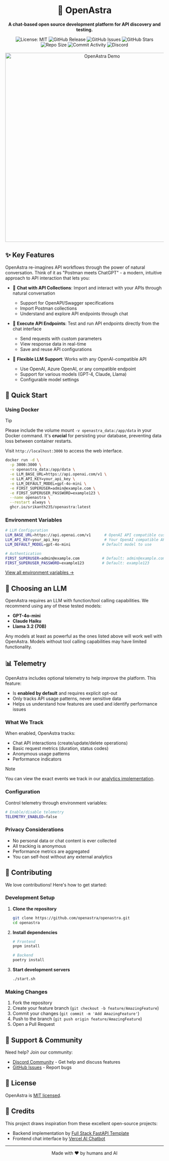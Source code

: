 <div align="center">
  <h1>🚀 OpenAstra</h1>
  <p>
    <strong>A chat-based open source development platform for API discovery and testing.</strong>
  </p>

  <img src="https://img.shields.io/badge/License-MIT-yellow.svg" alt="License: MIT"/>
  <img src="https://img.shields.io/github/v/release/srikanth235/openastra" alt="GitHub Release"/>
  <img src="https://img.shields.io/github/issues/srikanth235/openastra" alt="GitHub Issues"/>
  <img src="https://img.shields.io/github/stars/srikanth235/openastra" alt="GitHub Stars"/>
  <img src="https://img.shields.io/github/repo-size/srikanth235/openastra" alt="Repo Size"/>
  <img src="https://img.shields.io/github/commit-activity/m/srikanth235/openastra" alt="Commit Activity"/>
  <a href="https://discord.gg/CNWq2PxX8V" style="text-decoration: none; outline: none">
    <img src="https://dcbadge.vercel.app/api/server/CNWq2PxX8V?style=flat&compact=true" alt="Discord"/>
  </a>

  <br/>
  <br/>
  <img src="./demo.gif" alt="OpenAstra Demo" width="600">
</div>

## ✨ Key Features

OpenAstra re-imagines API workflows through the power of natural conversation. Think of it as "Postman meets ChatGPT" - a modern, intuitive approach to API interaction that lets you:

- 💬 **Chat with API Collections**: Import and interact with your APIs through natural conversation

  - Support for OpenAPI/Swagger specifications
  - Import Postman collections
  - Understand and explore API endpoints through chat

- 🚀 **Execute API Endpoints**: Test and run API endpoints directly from the chat interface

  - Send requests with custom parameters
  - View response data in real-time
  - Save and reuse API configurations

- 🤖 **Flexible LLM Support**: Works with any OpenAI-compatible API
  - Use OpenAI, Azure OpenAI, or any compatible endpoint
  - Support for various models (GPT-4, Claude, Llama)
  - Configurable model settings

## 🚀 Quick Start

### Using Docker

> [!TIP]
> Please include the volume mount `-v openastra_data:/app/data` in your Docker command. It's **crucial** for persisting your database, preventing data loss between container restarts.

Visit `http://localhost:3000` to access the web interface.

```bash
docker run -d \
  -p 3000:3000 \
  -v openastra_data:/app/data \
  -e LLM_BASE_URL=https://api.openai.com/v1 \
  -e LLM_API_KEY=your_api_key \
  -e LLM_DEFAULT_MODEL=gpt-4o-mini \
  -e FIRST_SUPERUSER=admin@example.com \
  -e FIRST_SUPERUSER_PASSWORD=example123 \
  --name openastra \
  --restart always \
  ghcr.io/srikanth235/openastra:latest
```

### Environment Variables

```bash
# LLM Configuration
LLM_BASE_URL=https://api.openai.com/v1      # OpenAI API compatible custom endpoint
LLM_API_KEY=your_api_key                    # Your OpenAI compatible API key
LLM_DEFAULT_MODEL=gpt-4o-mini              # Default model to use

# Authentication
FIRST_SUPERUSER=admin@example.com          # Default: admin@example.com
FIRST_SUPERUSER_PASSWORD=example123        # Default: example123
```

[View all environment variables →](https://github.com/srikanth235/openastra/blob/main/Dockerfile)

## 🤖 Choosing an LLM

OpenAstra requires an LLM with function/tool calling capabilities. We recommend using any of these tested models:

- **GPT-4o-mini**
- **Claude Haiku**
- **Llama 3.2 (70B)**

Any models at least as powerful as the ones listed above will work well with OpenAstra. Models without tool calling capabilities may have limited functionality.

## 📊 Telemetry

OpenAstra includes optional telemetry to help improve the platform. This feature:

- Is **enabled by default** and requires explicit opt-out
- Only tracks API usage patterns, never sensitive data
- Helps us understand how features are used and identify performance issues

### What We Track

When enabled, OpenAstra tracks:

- Chat API interactions (create/update/delete operations)
- Basic request metrics (duration, status codes)
- Anonymous usage patterns
- Performance indicators

> [!NOTE]
> You can view the exact events we track in our [analytics implementation](https://github.com/srikanth235/openastra/blob/main/backend/app/analytics.py).

### Configuration

Control telemetry through environment variables:

```bash
# Enable/disable telemetry
TELEMETRY_ENABLED=false
```

### Privacy Considerations

- No personal data or chat content is ever collected
- All tracking is anonymous
- Performance metrics are aggregated
- You can self-host without any external analytics

## 🌟 Contributing

We love contributions! Here's how to get started:

### Development Setup

1. **Clone the repository**

   ```bash
   git clone https://github.com/openastra/openastra.git
   cd openastra
   ```

2. **Install dependencies**

   ```bash
   # Frontend
   pnpm install

   # Backend
   poetry install
   ```

3. **Start development servers**
   ```bash
   ./start.sh
   ```

### Making Changes

1. Fork the repository
2. Create your feature branch (`git checkout -b feature/AmazingFeature`)
3. Commit your changes (`git commit -m 'Add AmazingFeature'`)
4. Push to the branch (`git push origin feature/AmazingFeature`)
5. Open a Pull Request

## 🤝 Support & Community

Need help? Join our community:

- [Discord Community](https://discord.gg/CNWq2PxX8V) - Get help and discuss features
- [GitHub Issues](https://github.com/srikanth235/openastra/issues) - Report bugs

## 📄 License

OpenAstra is [MIT licensed](LICENSE).

## 🙏 Credits

This project draws inspiration from these excellent open-source projects:

- Backend implementation by [Full Stack FastAPI Template](https://github.com/fastapi/full-stack-fastapi-template)
- Frontend chat interface by [Vercel AI Chatbot](https://github.com/vercel/ai-chatbot)

---

<p align="center">
  Made with ❤️ by humans and AI
  <br>
</p>
